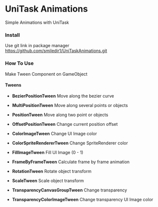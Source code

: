 # UniTask Animations
Simple Animations with UniTask

### Install 
Use git link in package manager 
https://github.com/smiledir1/UniTaskAnimations.git

### How To Use
Make Tween Component on GameObject

#### Tweens
- **BezierPositionTween**
Move along the bezier curve

- **MultiPositionTween**
Move along several points or objects

- **PositionTween**
Move along two point or objects

- **OffsetPositionTween**
Change current position offset

- **ColorImageTween**
Change UI Image color

- **ColorSpriteRendererTween**
Change SpriteRenderer color

- **FillImageTween**
Fill UI Image (0 - 1)

- **FrameByFrameTween**
Calculate frame by frame animation

- **RotationTween**
Rotate object transform

- **ScaleTween**
Scale object transform

- **TransparencyCanvasGroupTween**
Change transparency

- **TransparencyColorImageTween**
Change transparency UI Image color